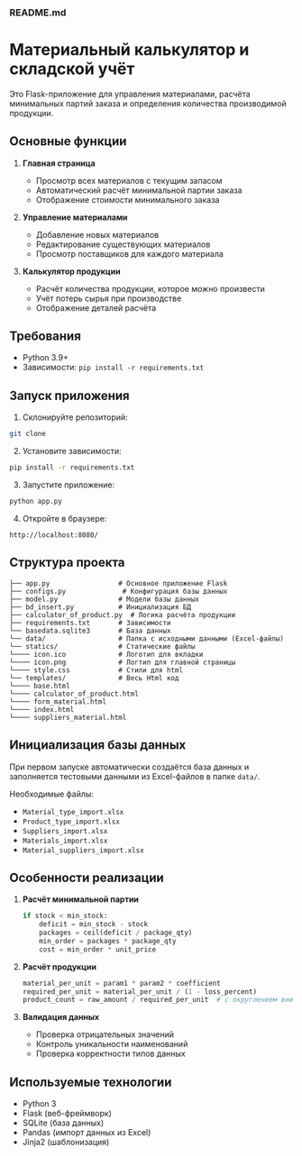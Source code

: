 ### README.md


# Материальный калькулятор и складской учёт

Это Flask-приложение для управления материалами, расчёта минимальных партий заказа и определения количества производимой продукции.

## Основные функции

1. **Главная страница**
   - Просмотр всех материалов с текущим запасом
   - Автоматический расчёт минимальной партии заказа
   - Отображение стоимости минимального заказа

2. **Управление материалами**
   - Добавление новых материалов
   - Редактирование существующих материалов
   - Просмотр поставщиков для каждого материала

3. **Калькулятор продукции**
   - Расчёт количества продукции, которое можно произвести
   - Учёт потерь сырья при производстве
   - Отображение деталей расчёта

## Требования

- Python 3.9+
- Зависимости: `pip install -r requirements.txt`

## Запуск приложения

1. Склонируйте репозиторий:
```bash
git clone 
```

2. Установите зависимости:
```bash
pip install -r requirements.txt
```

3. Запустите приложение:
```bash
python app.py
```

4. Откройте в браузере:
```
http://localhost:8080/
```

## Структура проекта

```
├── app.py                 # Основное приложение Flask
├── configs.py              # Конфигурация базы данных
├── model.py               # Модели базы данных
├── bd_insert.py           # Инициализация БД
├── calculator_of_product.py  # Логика расчёта продукции
├── requirements.txt       # Зависимости
└── basedata.sqlite3       # База данных
└── data/                  # Папка с исходными данными (Excel-файлы)
└── statics/               # Статические файлы 
└──── icon.ico             # Логотип для вкладки
└──── icon.png             # Логтип для главной страницы
└──── style.css            # Стили для html
└── templates/             # Весь Html код
└──── base.html            
└──── calculator_of_product.html
└──── form_material.html
└──── index.html
└──── suppliers_material.html
```

## Инициализация базы данных

При первом запуске автоматически создаётся база данных и заполняется тестовыми данными из Excel-файлов в папке `data/`.

Необходимые файлы:
- `Material_type_import.xlsx`
- `Product_type_import.xlsx`
- `Suppliers_import.xlsx`
- `Materials_import.xlsx`
- `Material_suppliers_import.xlsx`

## Особенности реализации

1. **Расчёт минимальной партии**
   ```python
   if stock < min_stock:
       deficit = min_stock - stock
       packages = ceil(deficit / package_qty)
       min_order = packages * package_qty
       cost = min_order * unit_price
   ```

2. **Расчёт продукции**
   ```python
   material_per_unit = param1 * param2 * coefficient
   required_per_unit = material_per_unit / (1 - loss_percent)
   product_count = raw_amount / required_per_unit  # с округлением вниз
   ```

3. **Валидация данных**
   - Проверка отрицательных значений
   - Контроль уникальности наименований
   - Проверка корректности типов данных

## Используемые технологии

- Python 3
- Flask (веб-фреймворк)
- SQLite (база данных)
- Pandas (импорт данных из Excel)
- Jinja2 (шаблонизация)
